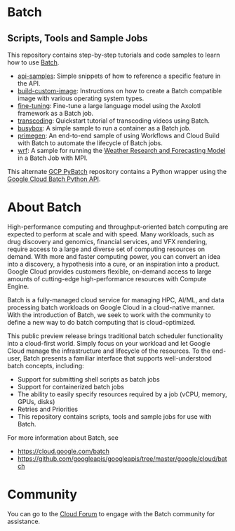 # Batch

## Scripts, Tools and Sample Jobs

This repository contains step-by-step tutorials and code samples to learn how to use [Batch](https://cloud.google.com/batch).

- [api-samples](api-samples): Simple snippets of how to reference a specific feature in the API.
- [build-custom-image](build-custom-image): Instructions on how to create a Batch compatible image with various operating system types.
- [fine-tuning](fine-tuning): Fine-tune a large language model using the Axolotl framework as a Batch job.
- [transcoding](transcoding): Quickstart tutorial of transcoding videos using Batch.
- [busybox](busybox): A simple sample to run a container as a Batch job.
- [primegen](primegen): An end-to-end sample of using Workflows and Cloud Build with Batch to automate the lifecycle of Batch jobs.
- [wrf](wrf): A sample for running the [Weather Research and Forecasting
  Model](https://www.mmm.ucar.edu/weather-research-and-forecasting-model) in a
  Batch Job with MPI.

This alternate [GCP PyBatch](https://github.com/GoogleCloudPlatform/scientific-computing-examples/tree/main/python-batch) repository contains a Python wrapper using the [Google Cloud Batch Python API](https://cloud.google.com/python/docs/reference/batch/latest).

# About Batch

High-performance computing and throughput-oriented batch computing are expected to perform at scale and with speed. Many workloads, such as drug discovery and genomics, financial services, and VFX rendering, require access to a large and diverse set of computing resources on demand. With more and faster computing power, you can convert an idea into a discovery, a hypothesis into a cure, or an inspiration into a product. Google Cloud provides customers flexible, on-demand access to large amounts of cutting-edge high-performance resources with Compute Engine.

Batch is a fully-managed cloud service for managing HPC, AI/ML, and data processing batch workloads on Google Cloud in a cloud-native manner. With the introduction of Batch, we seek to work with the community to define a new way to do batch computing that is cloud-optimized.

This public preview release brings traditional batch scheduler functionality into a cloud-first world. Simply focus on your workload and let Google Cloud manage the infrastructure and lifecycle of the resources. To the end-user, Batch presents a familiar interface that supports well-understood batch concepts, including:

- Support for submitting shell scripts as batch jobs
- Support for containerized batch jobs
- The ability to easily specify resources required by a job (vCPU, memory, GPUs, disks)
- Retries and Priorities
- This repository contains scripts, tools and sample jobs for use with Batch.

For more information about Batch, see

- https://cloud.google.com/batch
- https://github.com/googleapis/googleapis/tree/master/google/cloud/batch

# Community

You can go to the [Cloud Forum](https://www.googlecloudcommunity.com/gc/Infrastructure-Compute-Storage/bd-p/cloud-infrastructure) to engage with the Batch community for assistance.
